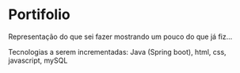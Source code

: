 # Portifolio
Representação do que sei fazer mostrando um pouco do que já fiz...

Tecnologias a serem incrementadas: Java (Spring boot), html, css, javascript, mySQL
